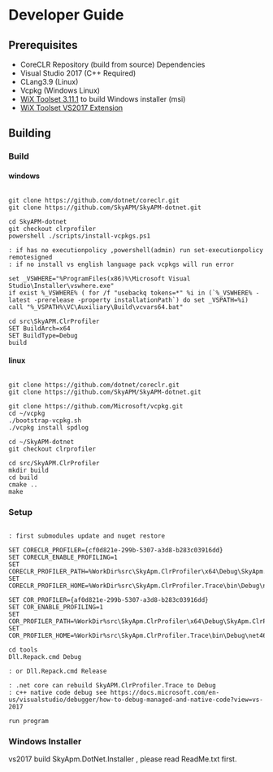 # Developer Guide

## Prerequisites

* CoreCLR Repository (build from source) Dependencies
* Visual Studio 2017 (C++ Required) 
* CLang3.9 (Linux)
* Vcpkg (Windows Linux)
* [WiX Toolset 3.11.1](http://wixtoolset.org/releases/) to build Windows installer (msi)
* [WiX Toolset VS2017 Extension](https://marketplace.visualstudio.com/items?itemName=RobMensching.WixToolsetVisualStudio2017Extension)
  
  
## Building

### Build

#### windows 

```batch

git clone https://github.com/dotnet/coreclr.git
git clone https://github.com/SkyAPM/SkyAPM-dotnet.git

cd SkyAPM-dotnet
git checkout clrprofiler
powershell ./scripts/install-vcpkgs.ps1

: if has no executionpolicy ,powershell(admin) run set-executionpolicy remotesigned
: if no install vs english language pack vcpkgs will run error

set _VSWHERE="%ProgramFiles(x86)%\Microsoft Visual Studio\Installer\vswhere.exe"
if exist %_VSWHERE% ( for /f "usebackq tokens=*" %i in (`%_VSWHERE% -latest -prerelease -property installationPath`) do set _VSPATH=%i)
call "%_VSPATH%\VC\Auxiliary\Build\vcvars64.bat" 

cd src\SkyAPM.ClrProfiler
SET BuildArch=x64
SET BuildType=Debug
build
```

#### linux

```batch

git clone https://github.com/dotnet/coreclr.git
git clone https://github.com/SkyAPM/SkyAPM-dotnet.git

git clone https://github.com/Microsoft/vcpkg.git
cd ~/vcpkg
./bootstrap-vcpkg.sh
./vcpkg install spdlog

cd ~/SkyAPM-dotnet
git checkout clrprofiler

cd src/SkyAPM.ClrProfiler
mkdir build
cd build 
cmake ..
make

```

### Setup

```batch

: first submodules update and nuget restore

SET CORECLR_PROFILER={cf0d821e-299b-5307-a3d8-b283c03916dd}
SET CORECLR_ENABLE_PROFILING=1
SET CORECLR_PROFILER_PATH=%WorkDir%src\SkyApm.ClrProfiler\x64\Debug\SkyApm.ClrProfiler.dll
SET CORECLR_PROFILER_HOME=%WorkDir%src\SkyApm.ClrProfiler.Trace\bin\Debug\netstandard2.0

SET COR_PROFILER={af0d821e-299b-5307-a3d8-b283c03916dd}
SET COR_ENABLE_PROFILING=1
SET COR_PROFILER_PATH=%WorkDir%src\SkyApm.ClrProfiler\x64\Debug\SkyApm.ClrProfiler.dll
SET COR_PROFILER_HOME=%WorkDir%src\SkyApm.ClrProfiler.Trace\bin\Debug\net461

cd tools
Dll.Repack.cmd Debug 

: or Dll.Repack.cmd Release

: .net core can rebuild SkyAPM.ClrProfiler.Trace to Debug
: c++ native code debug see https://docs.microsoft.com/en-us/visualstudio/debugger/how-to-debug-managed-and-native-code?view=vs-2017

run program

```

### Windows Installer

vs2017 build SkyApm.DotNet.Installer , please read ReadMe.txt first.
